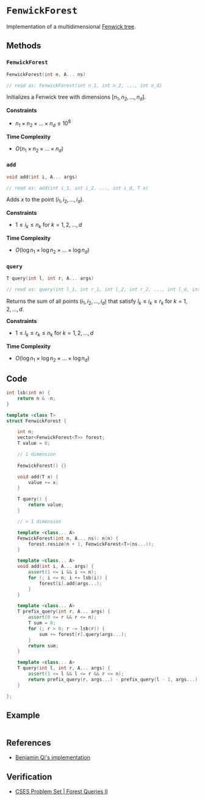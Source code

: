 # `FenwickForest`
Implementation of a multidimensional [Fenwick tree](https://en.wikipedia.org/wiki/Fenwick_tree).

## Methods
### `FenwickForest`
```cpp
FenwickForest(int n, A... ns)

// read as: FenwickForest(int n_1, int n_2, ..., int n_d)
```

Initializes a Fenwick tree with dimensions $[n_{1}, n_{2}, \dots, n_{d}]$.

**Constraints**
- $n_{1} \times n_{2} \times \dots \times n_{d} \le 10^{8}$

**Time Complexity**
- $O(n_{1} \times n_{2} \times \dots \times n_{d})$

### `add`
```cpp
void add(int i, A... args)

// read as: add(int i_1, int i_2, ..., int i_d, T x)
```

Adds $x$ to the point $(i_{1}, i_{2}, \dots, i_{d})$.

**Constraints**
- $1 \le i_{k} \le n_{k}$ for $k = 1, 2, \dots, d$

**Time Complexity**
- $O(\log n_{1} \times \log n_{2} \times \dots \times \log n_{d})$

### `query`
```cpp
T query(int l, int r, A... args)

// read as: query(int l_1, int r_1, int l_2, int r_2, ..., int l_d, int r_d)
```

Returns the sum of all points $(i_{1}, i_{2}, \dots, i_{d})$ that satisfy $l_{k} \le i_{k} \le r_{k}$ for $k = 1, 2, \dots, d$.

**Constraints**
- $1 \le l_{k} \le r_{k} \le n_{k}$ for $k = 1, 2, \dots, d$

**Time Complexity**
- $O(\log n_{1} \times \log n_{2} \times \dots \times \log n_{d})$

## Code
```cpp
int lsb(int n) {
    return n & -n;
}

template <class T>
struct FenwickForest {

    int n;
    vector<FenwickForest<T>> forest;
    T value = 0;

	// 1 dimension
	
    FenwickForest() {}

    void add(T x) {
        value += x;
    }

    T query() {
        return value;
    }

	// > 1 dimension

    template <class... A>
    FenwickForest(int n, A... ns): n(n) {
        forest.resize(n + 1, FenwickForest<T>(ns...));
    }

    template <class... A>
    void add(int i, A... args) {
        assert(1 <= i && i <= n);
        for (; i <= n; i += lsb(i)) {
            forest[i].add(args...);
        }
    }

    template <class... A>
    T prefix_query(int r, A... args) {
        assert(0 <= r && r <= n);
        T sum = 0;
        for (; r > 0; r -= lsb(r)) {
            sum += forest[r].query(args...);
        }
        return sum;
    }

    template <class... A>
    T query(int l, int r, A... args) {
        assert(1 <= l && l <= r && r <= n);
        return prefix_query(r, args...) - prefix_query(l - 1, args...);
    }

};
```

## Example
```

```

## References
- [Benjamin Qi's implementation](https://github.com/bqi343/USACO/blob/master/Implementations/content/data-structures/1D%20Range%20Queries%20(9.2)/BitNd.h)

## Verification
- [CSES Problem Set | Forest Queries II](https://cses.fi/problemset/task/1739)